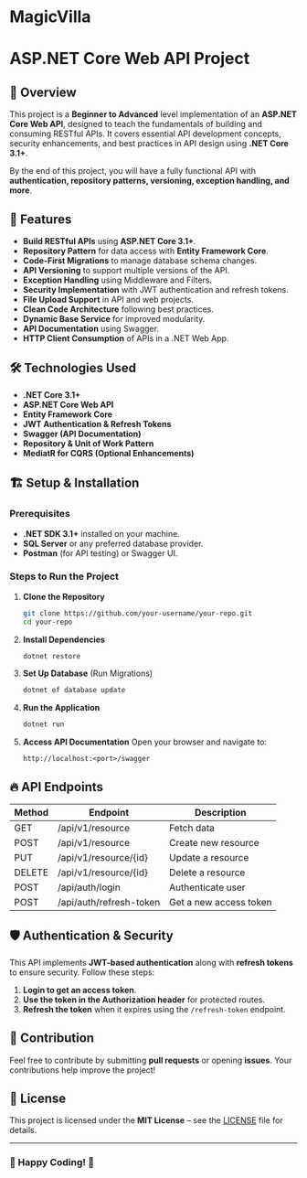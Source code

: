 # MagicVilla
# ASP.NET Core Web API Project

## 📌 Overview
This project is a **Beginner to Advanced** level implementation of an **ASP.NET Core Web API**, designed to teach the fundamentals of building and consuming RESTful APIs. It covers essential API development concepts, security enhancements, and best practices in API design using **.NET Core 3.1+**.

By the end of this project, you will have a fully functional API with **authentication, repository patterns, versioning, exception handling, and more**.

## 🚀 Features
- **Build RESTful APIs** using **ASP.NET Core 3.1+**.
- **Repository Pattern** for data access with **Entity Framework Core**.
- **Code-First Migrations** to manage database schema changes.
- **API Versioning** to support multiple versions of the API.
- **Exception Handling** using Middleware and Filters.
- **Security Implementation** with JWT authentication and refresh tokens.
- **File Upload Support** in API and web projects.
- **Clean Code Architecture** following best practices.
- **Dynamic Base Service** for improved modularity.
- **API Documentation** using Swagger.
- **HTTP Client Consumption** of APIs in a .NET Web App.

## 🛠️ Technologies Used
- **.NET Core 3.1+**
- **ASP.NET Core Web API**
- **Entity Framework Core**
- **JWT Authentication & Refresh Tokens**
- **Swagger (API Documentation)**
- **Repository & Unit of Work Pattern**
- **MediatR for CQRS (Optional Enhancements)**

## 🏗️ Setup & Installation
### Prerequisites
- **.NET SDK 3.1+** installed on your machine.
- **SQL Server** or any preferred database provider.
- **Postman** (for API testing) or Swagger UI.

### Steps to Run the Project
1. **Clone the Repository**
   ```bash
   git clone https://github.com/your-username/your-repo.git
   cd your-repo
   ```
2. **Install Dependencies**
   ```bash
   dotnet restore
   ```
3. **Set Up Database** (Run Migrations)
   ```bash
   dotnet ef database update
   ```
4. **Run the Application**
   ```bash
   dotnet run
   ```
5. **Access API Documentation**
   Open your browser and navigate to:
   ```
   http://localhost:<port>/swagger
   ```

## 🔥 API Endpoints
| Method | Endpoint | Description |
|--------|---------|-------------|
| GET | /api/v1/resource | Fetch data |
| POST | /api/v1/resource | Create new resource |
| PUT | /api/v1/resource/{id} | Update a resource |
| DELETE | /api/v1/resource/{id} | Delete a resource |
| POST | /api/auth/login | Authenticate user |
| POST | /api/auth/refresh-token | Get a new access token |

## 🛡️ Authentication & Security
This API implements **JWT-based authentication** along with **refresh tokens** to ensure security. Follow these steps:
1. **Login to get an access token**.
2. **Use the token in the Authorization header** for protected routes.
3. **Refresh the token** when it expires using the `/refresh-token` endpoint.

## 🎯 Contribution
Feel free to contribute by submitting **pull requests** or opening **issues**. Your contributions help improve the project!

## 📜 License
This project is licensed under the **MIT License** – see the [LICENSE](LICENSE) file for details.

---
### 🌟 Happy Coding! 🚀

